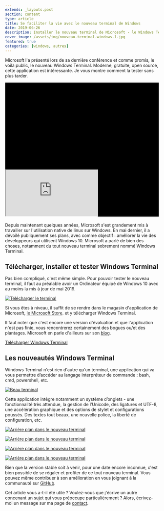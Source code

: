 ```yaml
---
extends: _layouts.post
section: content
type: article
title: Se faciliter la vie avec le nouveau terminal de Windows
date: 2019-06-26
description: Installer le nouveau terminal de Microsoft - le Windows Terminal, tout beau et le tester sans plus attendre
cover_image: /assets/img/nouveau-terminal-windows-1.jpg
featured: true
categories: [windows, autres]
---
```


Microsoft l'a présenté lors de sa dernière conférence et comme promis, le voilà public, le nouveau Windows Terminal. Moderne, gratuite, open source, cette application est intéressante. Je vous montre comment la tester sans plus tarder.

<div style="left: 0px; width: 100%; height: auto; position: relative; padding-bottom: 0px;">
	<div class="relative h-0" style="padding-top: 56.25%; background-color: #000; margin-bottom: 1.2rem;" >
		<iframe class="block h-full absolute w-full m-0 p-0" style="top: 0;" src="https://www.youtube.com/embed/8gw0rXPMMPE?rel=0" allowfullscreen="" scrolling="no" allow="autoplay; encrypted-media"></iframe>
	</div>
</div>

[](https://images.frandroid.com/wp-content/uploads/2019/05/microsoft-windows-terminal-linux.jpg)

Depuis maintenant quelques années, Microsoft s'est grandement mis à travailler sur l'utilisation native de linux sur Windows. En mai dernier, il a dévoilé publiquement ses plans, avec comme objectif : améliorer la vie des développeurs qui utilisent Windows 10. Microsoft a parlé de bien des choses, notamment du tout nouveau terminal sobrement nommé Windows Terminal.

## Télécharger, installer et tester Windows Terminal

Pas bien compliqué, c'est même simple. Pour pouvoir tester le nouveau terminal, il faut au préalable avoir un Ordinateur équipé de Windows 10 avec au moins la mis à jour de mai 2019.

[![Télécharger le terminal](/assets/img/telechargement-terminal-windows.png)](/assets/img/telechargement-terminal-windows.png)

Si vous êtes à niveau, il suffit de se rendre dans le magasin d'application de Microsoft, [le Microsoft Store](https://www.microsoft.com/fr-fr/p/windows-terminal-preview/9n0dx20hk701?activetab=pivot:overviewtab). et y télécharger Windows Terminal.

Il faut noter que c'est encore une version d'évaluation et que l'application n'est pas finie, vous rencontrerez certainement des bogues ou/et des plantages. Microsoft en parle d'ailleurs sur son [blog](https://devblogs.microsoft.com/commandline/introducing-windows-terminal/).

[Télécharger Windows Terminal](https://www.microsoft.com/fr-fr/p/windows-terminal-preview/9n0dx20hk701?activetab=pivot:overviewtab)

## Les nouveautés Windows Terminal

Windows Terminal n'est rien d'autre qu'un terminal, une application qui va vous permettre d’accéder au langage interpréteur de commande : bash, cmd, powershell, etc.

[![Beau terminal](/assets/img/windows-terminal-4.jpg)](/assets/img/windows-terminal-4.jpg)

Cette application intègre notamment un système d’onglets - une fonctionnalité très attendue, la gestion de l’Unicode, des ligatures et UTF-8, une accélération graphique et des options de stylet et configurations poussés. Des textes tout beaux, une nouvelle police, la liberté de configuration, etc.

[![Arrière plan dans le nouveau terminal](/assets/img/new-microsoft-terminal-summer-background.png)](/assets/img/new-microsoft-terminal-summer-background.png)

[![Arrière plan dans le nouveau terminal](/assets/img/nouveau-terminal-windows-2.jpg)](/assets/img/nouveau-terminal-windows-2.jpg)

[![Arrière plan dans le nouveau terminal](/assets/img/nouveau-terminal-windows-3.jpg)](/assets/img/nouveau-terminal-windows-3.jpg)

[![Arrière plan dans le nouveau terminal](/assets/img/nouveau-terminal-windows-4.jpg)](/assets/img/nouveau-terminal-windows-4.jpg)

Bien que la version stable soit à venir, pour une date encore inconnue, c'est bien possible de se régaler et profiter de ce tout nouveau terminal. Vous pouvez même contribuer à son amélioration en vous joignant à la communauté sur [GitHub](https://github.com/Microsoft/Terminal).

Cet article vous a-t-il été utile ? Voulez-vous que j'écrive un autre concenant un sujet qui vous préoccupe particulièrement ? Alors, écrivez-moi un message sur ma page de [contact](/contact).
